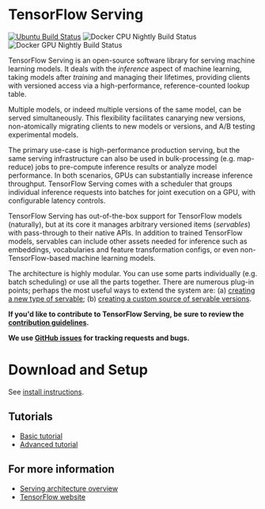 # TensorFlow Serving

[![Ubuntu Build Status](https://storage.googleapis.com/tensorflow-serving-kokoro-build-badges/ubuntu.svg)](https://storage.googleapis.com/tensorflow-serving-kokoro-build-badges/ubuntu.html)
![Docker CPU Nightly Build Status](https://storage.googleapis.com/tensorflow-serving-kokoro-build-badges/docker-cpu-nightly.svg)
![Docker GPU Nightly Build Status](https://storage.googleapis.com/tensorflow-serving-kokoro-build-badges/docker-gpu-nightly.svg)

TensorFlow Serving is an open-source software library for serving
machine learning models. It deals with the *inference* aspect of machine
learning, taking models after *training* and managing their lifetimes, providing
clients with versioned access via a high-performance, reference-counted lookup
table.

Multiple models, or indeed multiple versions of the same model, can be served
simultaneously. This flexibility facilitates canarying new versions,
non-atomically migrating clients to new models or versions, and A/B testing
experimental models.

The primary use-case is high-performance production serving, but the same
serving infrastructure can also be used in bulk-processing (e.g. map-reduce)
jobs to pre-compute inference results or analyze model performance. In both
scenarios, GPUs can substantially increase inference throughput. TensorFlow
Serving comes with a scheduler that groups individual inference requests into
batches for joint execution on a GPU, with configurable latency controls.

TensorFlow Serving has out-of-the-box support for TensorFlow models (naturally),
but at its core it manages arbitrary versioned items (*servables*) with
pass-through to their native APIs. In addition to trained TensorFlow models,
servables can include other assets needed for inference such as embeddings,
vocabularies and feature transformation configs, or even non-TensorFlow-based
machine learning models.

The architecture is highly modular. You can use some parts individually (e.g.
batch scheduling) or use all the parts together. There are numerous plug-in
points; perhaps the most useful ways to extend the system are:
(a) [creating a new type of servable](tensorflow_serving/g3doc/custom_servable.md);
(b) [creating a custom source of servable versions](tensorflow_serving/g3doc/custom_source.md).

**If you'd like to contribute to TensorFlow Serving, be sure to review the
[contribution guidelines](CONTRIBUTING.md).**

**We use [GitHub issues](https://github.com/tensorflow/serving/issues) for
tracking requests and bugs.**

# Download and Setup

See [install instructions](tensorflow_serving/g3doc/setup.md).

## Tutorials

* [Basic tutorial](tensorflow_serving/g3doc/serving_basic.md)
* [Advanced tutorial](tensorflow_serving/g3doc/serving_advanced.md)

## For more information

* [Serving architecture overview](tensorflow_serving/g3doc/architecture_overview.md)
* [TensorFlow website](http://tensorflow.org)
